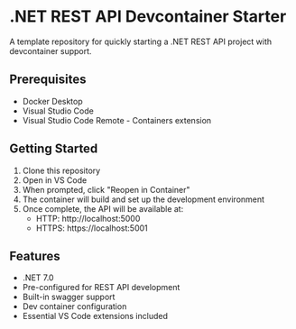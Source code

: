 # .NET REST API Devcontainer Starter

A template repository for quickly starting a .NET REST API project with devcontainer support.

## Prerequisites

- Docker Desktop
- Visual Studio Code
- Visual Studio Code Remote - Containers extension

## Getting Started

1. Clone this repository
2. Open in VS Code
3. When prompted, click "Reopen in Container"
4. The container will build and set up the development environment
5. Once complete, the API will be available at:
   - HTTP: http://localhost:5000
   - HTTPS: https://localhost:5001

## Features

- .NET 7.0
- Pre-configured for REST API development
- Built-in swagger support
- Dev container configuration
- Essential VS Code extensions included